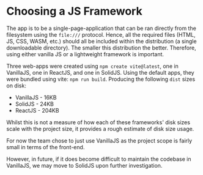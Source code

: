 # Choosing a JS Framework
The app is to be a single-page-application that can be ran directly from the filesystem using the `file:///` protocol.
Hence, all the required files (HTML, JS, CSS, WASM, etc.) should all be included within the distribution (a single 
downloadable directory). The smaller this distribution the better. Therefore, using either vanilla JS or a lightweight
framework is important.

Three web-apps were created using `npm create vite@latest`, one in VanillaJS, one in ReactJS, and one in SolidJS.
Using the default apps, they were bundled using vite: `npm run build`. Producing the following `dist` sizes on disk:
- VanillaJS - 16KB
- SolidJS - 24KB
- ReactJS - 204KB

Whilst this is not a measure of how each of these frameworks' disk sizes scale with the project size, it provides a
rough estimate of disk size usage.

For now the team chose to just use VanillaJS as the project scope is fairly small in terms of the front-end.

However, in future, if it does become difficult to maintain the codebase in VanillaJS, we may move to SolidJS upon 
further investigation.
